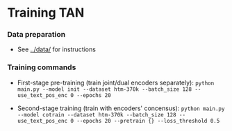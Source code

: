 # Training TAN

### Data preparation

* See [../data/](../data/) for instructions

### Training commands

* First-stage pre-training (train joint/dual encoders separately):
`python main.py --model init --dataset htm-370k --batch_size 128 --use_text_pos_enc 0 --epochs 20`

* Second-stage training (train with encoders' concensus): 
`python main.py --model cotrain --dataset htm-370k --batch_size 128 --use_text_pos_enc 0 --epochs 20 --pretrain {} --loss_threshold 0.5`